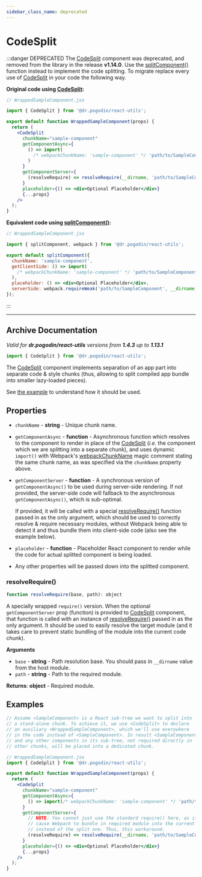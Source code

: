 ```yaml
---
sidebar_class_name: deprecated
---
```


# CodeSplit

:::danger DEPRECATED
The [CodeSplit] component was deprecated, and removed from the library
in the release **v1.14.0**. Use the [splitComponent()] function instead
to implement the code splitting. To migrate replace every use of [CodeSplit] in
your code the following way.

**Original code using [CodeSplit]:**
```jsx
// WrappedSampleComponent.jsx

import { CodeSplit } from '@dr.pogodin/react-utils';

export default function WrappedSampleComponent(props) {
  return (
    <CodeSplit
      chunkName="sample-component"
      getComponentAsync={
        () => import(
          /* webpackChunkName: 'sample-component' */ 'path/to/SampleComponent'
        )
      }
      getComponentServer={
        (resolveRequire) => resolveRequire(__dirname, 'path/to/SampleComponent');
      }
      placeholder={() => <div>Optional Placeholder</div>}
      {...props}
    />
  );
}
```

**Equivalent code using [splitComponent()]:**
```jsx
// WrappedSampleComponent.jsx

import { splitComponent, webpack } from '@dr.pogodin/react-utils';

export default splitComponent({
  chunkName: 'sample-component',
  getClientSide: () => import(
    /* webpackChunkName: 'sample-component' */ 'path/to/SampleComponent'
  ),
  placeholder: () => <div>Optional Placeholder</div>,
  serverSide: webpack.requireWeak('path/to/SampleComponent', __dirname),
});
```
:::

---
## Archive Documentation
_Valid for **dr.pogodin/react-utils** versions from **1.4.3** up to **1.13.1**_

```js
import { CodeSplit } from '@dr.pogodin/react-utils';
```

The [CodeSplit] component implements separation of an app part into
separate code & style chunks (thus, allowing to split compiled app bundle
into smaller lazy-loaded pieces).

See [the example][Examples] to understand how it should be used.

## Properties
- `chunkName` - **string** - Unique chunk name.
- `getComponentAsync` - **function** - Asynchronous function which
  resolves to the component to render in place of the [CodeSplit]
  (_i.e._ the component which we are splitting into a separate chunk),
  and uses dynamic `import()` with Webpack's
  [webpackChunkName](https://webpack.js.org/api/module-methods/#magic-comments)
  magic comment stating the same chunk name, as was specified via the
  `chunkName` property above.
- `getComponentServer` - **function** - A synchronous version of
  `getComponentAsync()` to be used during server-side rendering. If not
  provided, the server-side code will fallback to the asynchronous
  `getComponentAsync()`, which is sub-optimal.
  
  If provided, it will be called
  with a special [resolveRequire()] function passed in as the only
  argument, which should be used to correctly resolve & require necessary
  modules, without Webpack being able to detect it and thus bundle them
  into client-side code (also see the example below).
- `placeholder` - **function** - Placeholder React component to render
  while the code for actual splitted component is being loaded.
- Any other properties will be passed down into the splitted component.

### resolveRequire()
```js
function resolveRequire(base, path): object
```
A specially wrapped `require()` version. When the optional `getComponentServer`
prop (function) is provided to [CodeSplit] component, that function is called
with an instance of [resolveRequire()] passed in as the only argument. It should
be used to easily resolve the target module (and it takes care to prevent static
bundling of the module into the current code chunk).

**Arguments**
- `base` - **string** - Path resolution base. You should pass in `__dirname`
  value from the host module.
- `path` - **string** - Path to the required module.

**Returns**: **object** - Required module.

## Examples

```jsx
// Assume <SampleComponent> is a React sub-tree we want to split into
// a stand-alone chunk. To achieve it, we use <CodeSplit> to declare
// an auxiliary <WrappedSampleComponent>, which we'll use everywhere
// in the code instead of <SampleComponent>. In result <SampleComponent>,
// and any other components in its sub-tree, not required directly in
// other chunks, will be placed into a dedicated chunk.

// WrappedSampleComponent.jsx
import { CodeSplit } from '@dr.pogodin/react-utils';

export default function WrappedSampleComponent(props) {
  return (
    <CodeSplit
      chunkName="sample-component"
      getComponentAsync={
        () => import(/* webpackChunkName: 'sample-component' */ 'path/to/SampleComponent')
      }
      getComponentServer={
        // NOTE: You cannot just use the standard require() here, as it would
        // cause Webpack to bundle in required module into the current chunk,
        // instead of the split one. Thus, this workaround.
        (resolveRequire) => resolveRequire(__dirname, 'path/to/SampleComponent');
      }
      placeholder={() => <div>Optional Placeholder</div>}
      {...props}
    />
  );
}
```

<!-- Re-usable links -->
[CodeSplit]: /docs/api/components/codesplit
[Examples]: #examples
[resolveRequire()]: #resolverequire
[splitComponent()]: /docs/api/functions/splitcomponent
